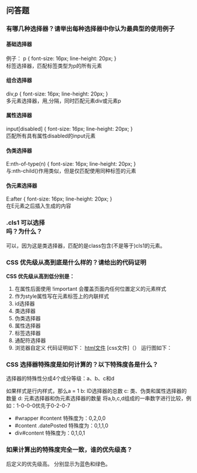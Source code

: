 ## 问答题
### 有哪几种选择器？请举出每种选择器中你认为最典型的使用例子
#### 基础选择器
例子：
p {
  font-size: 16px;
  line-height: 20px;
}   
标签选择器，匹配标签类型为p的所有元素
#### 组合选择器
div,p {
  font-size: 16px;
  line-height: 20px;
}	
多元素选择器，用,分隔，同时匹配元素div或元素p

#### 属性选择器
input[disabled] {
  font-size: 16px;
  line-height: 20px;
}	
匹配所有具有属性disabled的input元素

#### 伪类选择器
E:nth-of-type(n) {
  font-size: 16px;
  line-height: 20px;
}		
与:nth-child()作用类似，但是仅匹配使用同种标签的元素

#### 伪元素选择器
E:after	{
  font-size: 16px;
  line-height: 20px;
}		
在E元素之后插入生成的内容

### .cls1 可以选择 <div class="cls1 cls2"></div>吗？为什么？
可以，因为这是类选择器，匹配的是class包含(不是等于)cls1的元素。


### CSS 优先级从高到底是什么样的？请给出的代码证明
**CSS 优先级从高到低分别是：**
1. 在属性后面使用 !important 会覆盖页面内任何位置定义的元素样式
2. 作为style属性写在元素标签上的内联样式
3. id选择器
4. 类选择器
5. 伪类选择器
6. 属性选择器
7. 标签选择器
8. 通配符选择器
9. 浏览器自定义
代码证明如下：
[html文件]()
[css文件]（）
运行图如下：


### CSS 选择器特殊度是如何计算的？以下特殊度各是什么？
选择器的特殊性分成4个成分等级：a、b、c和d

如果样式是行内样式，那么a = 1
b: ID选择器的总数
c: 类、伪类和属性选择器的数量
d: 元素选择器和伪元素选择器的数量
将a,b,c,d组成的一串数字进行比较，例如：1-0-0-0优先于0-2-0-7

- #wrapper #content
特殊度为：0,2,0,0
- #content .datePosted
特殊度为：0,1,1,0
- div#content
特殊度为：0,1,0,1

### 如果计算出的特殊度完全一致，谁的优先级高？
后定义的优先级高。
分别显示为蓝色和绿色。